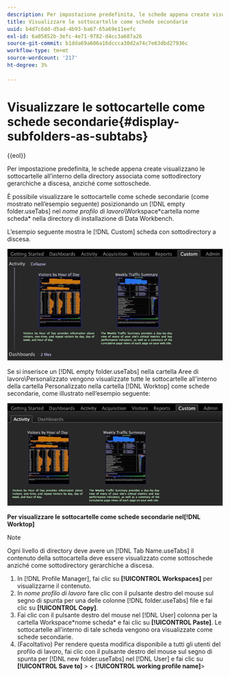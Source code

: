 ```yaml
---
description: Per impostazione predefinita, le schede appena create visualizzano le sottocartelle all’interno della directory associata come sottodirectory gerarchiche a discesa, anziché come sottoschede.
title: Visualizzare le sottocartelle come schede secondarie
uuid: b4d7c6dd-d5ad-4b93-ba67-65a69e11eefc
exl-id: 6a05852b-3efc-4e71-9782-d4cc3a687a26
source-git-commit: b1dda69a606a16dccca30d2a74c7e63dbd27936c
workflow-type: tm+mt
source-wordcount: '217'
ht-degree: 3%

---
```


# Visualizzare le sottocartelle come schede secondarie{#display-subfolders-as-subtabs}

{{eol}}

Per impostazione predefinita, le schede appena create visualizzano le sottocartelle all’interno della directory associata come sottodirectory gerarchiche a discesa, anziché come sottoschede.

È possibile visualizzare le sottocartelle come schede secondarie (come mostrato nell’esempio seguente) posizionando un [!DNL empty folder.useTabs] nel *nome profilo di lavoro*\Workspace\*cartella nome scheda* nella directory di installazione di Data Workbench.

L’esempio seguente mostra le [!DNL Custom] scheda con sottodirectory a discesa.

![](assets/client-sub.png)

Se si inserisce un [!DNL empty folder.useTabs] nella cartella Aree di lavoro\Personalizzato vengono visualizzate tutte le sottocartelle all&#39;interno della cartella Personalizzato nella cartella [!DNL Worktop] come schede secondarie, come illustrato nell’esempio seguente:

![](assets/client-sub2.png)

**Per visualizzare le sottocartelle come schede secondarie nel[!DNL Worktop]**

>[!NOTE]
>
>Ogni livello di directory deve avere un [!DNL Tab Name.useTabs] il contenuto della sottocartella deve essere visualizzato come sottoschede anziché come sottodirectory gerarchiche a discesa.

1. In [!DNL Profile Manager], fai clic su **[!UICONTROL Workspaces]** per visualizzarne il contenuto.
1. In *nome profilo di lavoro* fare clic con il pulsante destro del mouse sul segno di spunta per una delle colonne [!DNL folder.useTabs] file e fai clic su **[!UICONTROL Copy]**.
1. Fai clic con il pulsante destro del mouse nel [!DNL User] colonna per la cartella Workspace\*nome scheda* e fai clic su **[!UICONTROL Paste]**. Le sottocartelle all’interno di tale scheda vengono ora visualizzate come schede secondarie.
1. (Facoltativo) Per rendere questa modifica disponibile a tutti gli utenti del profilo di lavoro, fai clic con il pulsante destro del mouse sul segno di spunta per [!DNL new folder.useTabs] nel [!DNL User] e fai clic su **[!UICONTROL Save to]** > &lt; **[!UICONTROL working profile name]**>

